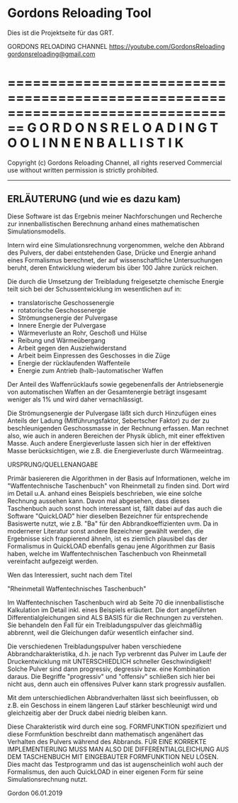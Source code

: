 # Gordons Reloading Tool

Dies ist die Projektseite für das GRT. 

GORDONS RELOADING CHANNEL
https://youtube.com/GordonsReloading
gordonsreloading@gmail.com

================================================================================
 G O R D O N S  R E L O A D I N G  T O O L
 I N N E N B A L L I S T I K
================================================================================

  Copyright (c) Gordons Reloading Channel, all rights reserved
  Commercial use without written permission is strictly prohibited.

--------------------------------------------------------------------------------
ERLÄUTERUNG (und wie es dazu kam)
--------------------------------------------------------------------------------
Diese Software ist das Ergebnis meiner Nachforschungen und Recherche zur
innenballistischen Berechnung anhand eines mathematischen Simulationsmodells.

Intern wird eine Simulationsrechnung vorgenommen, welche den Abbrand des
Pulvers, der dabei entstehenden Gase, Drücke und Energie anhand eines
Formalismus berechnet, der auf wissenschaftliche Untersuchungen
beruht, deren Entwicklung wiederum bis über 100 Jahre zurück reichen.

Die durch die Umsetzung der Treibladung freigesetzte chemische
Energie teilt sich bei der Schussentwicklung im wesentlichen auf in:

 - translatorische Geschossenergie
 - rotatorische Geschossenergie
 - Strömungsenergie der Pulvergase
 - Innere Energie der Pulvergase
 - Wärmeverluste an Rohr, Geschoß und Hülse
 - Reibung und Wärmeübergang
 - Arbeit gegen den Ausziehwiderstand
 - Arbeit beim Einpressen des Geschosses in die Züge
 - Energie der rücklaufenden Waffenteile
 - Energie zum Antrieb (halb-)automatischer Waffen

Der Anteil des Waffenrücklaufs sowie gegebenenfalls der Antriebsenergie von
automatischen Waffen an der Gesamtenergie beträgt insgesamt weniger als 1%
und wird daher vernachlässigt.

Die Strömungsenergie der Pulvergase läßt sich durch Hinzufügen eines
Anteils der Ladung (Mitführungsfaktor, Sebertscher Faktor) zu der zu
beschleunigenden Geschossmasse in der Rechnung erfassen. Man rechnet also,
wie auch in anderen Bereichen der Physik üblich, mit einer effektiven Masse.
Auch andere Energieverluste lassen sich hier in der effektiven Masse
berücksichtigen, wie z.B. die Energieverluste durch Wärmeeintrag.

URSPRUNG/QUELLENANGABE

Primär basiereren die Algorithmen in der Basis auf Informationen, welche
im "Waffentechnische Taschenbuch" von Rheinmetall zu finden sind.
Dort wird im Detail u.A. anhand eines Beispiels beschrieben, wie eine solche
Rechnung aussehen kann. Davon mal abgesehen, dass dieses Taschenbuch auch
sonst hoch interessant ist, fällt dabei auf das auch die Software "QuickLOAD"
hier dieselben Bezeichner für entsprechende Basiswerte nutzt, wie z.B. "Ba" für
den Abbrandkoeffizienten uvm. Da in modernerer Literatur sonst andere Bezeichner
gewählt werden, die Ergebnisse sich frappierend ähneln, ist es ziemlich
plausibel das der Formalismus in QuickLOAD ebenfalls genau jene Algorithmen
zur Basis haben, welche im Waffentechnischen Taschenbuch von Rheinmetall
vereinfacht aufgezeigt werden.

Wen das Interessiert, sucht nach dem Titel

"Rheinmetall Waffentechnisches Taschenbuch"

Im Waffentechnischen Taschenbuch wird ab Seite 70 die innenballistische
Kalkulation im Detail inkl. eines Beispiels erläutert. Die dort angeführten
Differentialgleichungen sind ALS BASIS für die Rechnungen zu verstehen.
Sie behandeln den Fall für ein Treibladungspulver das gleichmäßig abbrennt,
weil die Gleichungen dafür wesentlich einfacher sind.

Die verschiedenen Treibladungspulver haben verschiedene Abbrandcharakteristika,
d.h. je nach Typ verbrennt das Pulver im Laufe der Druckentwicklung mit
UNTERSCHIEDLICH schneller Geschwindigkeit! Solche Pulver sind dann progressiv,
degressiv bzw. eine Kombination daraus. Die Begriffe "progressiv" und "offensiv"
schließen sich hier bei nicht aus, denn auch ein offensives Pulver kann
stark progressiv ausfallen.

Mit dem unterschiedlichen Abbrandverhalten lässt sich beeinflussen, ob z.B.
ein Geschoss in einem längeren Lauf stärker beschleunigt wird und gleichzeitig
aber der Druck dabei niedrig bleiben kann.

Diese Charakteristik wird durch eine sog. FORMFUNKTION spezifiziert und diese
Formfunktion beschreibt dann mathematisch angenähert das Verhalten des
Pulvers während des Abbrands. FÜR EINE KORREKTE IMPLEMENTIERUNG MUSS MAN
ALSO DIE DIFFERENTIALGLEICHUNG AUS DEM TASCHENBUCH MIT EINGEBAUTER FORMFUNKTION
NEU LÖSEN. Dies macht das Testprogramm und das ist augenscheinlich wohl auch
der Formalismus, den auch QuickLOAD in einer eigenen Form für seine
Simulationsrechnung nutzt.

Gordon
06.01.2019
